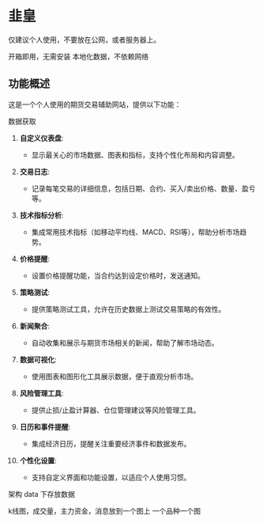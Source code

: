 # 韭皇

仅建议个人使用，不要放在公网，或者服务器上。

开箱即用，无需安装
本地化数据，不依赖网络


## 功能概述

这是一个个人使用的期货交易辅助网站，提供以下功能：


数据获取


1. **自定义仪表盘**:
   - 显示最关心的市场数据、图表和指标，支持个性化布局和内容调整。

2. **交易日志**:
   - 记录每笔交易的详细信息，包括日期、合约、买入/卖出价格、数量、盈亏等。

3. **技术指标分析**:
   - 集成常用技术指标（如移动平均线、MACD、RSI等），帮助分析市场趋势。

4. **价格提醒**:
   - 设置价格提醒功能，当合约达到设定价格时，发送通知。

5. **策略测试**:
   - 提供策略测试工具，允许在历史数据上测试交易策略的有效性。

6. **新闻聚合**:
   - 自动收集和展示与期货市场相关的新闻，帮助了解市场动态。

7. **数据可视化**:
   - 使用图表和图形化工具展示数据，便于直观分析市场。

8. **风险管理工具**:
   - 提供止损/止盈计算器、仓位管理建议等风险管理工具。

9. **日历和事件提醒**:
   - 集成经济日历，提醒关注重要经济事件和数据发布。

10. **个性化设置**:
    - 支持自定义界面和功能设置，以适应个人使用习惯。

架构
data 下存放数据

k线图，成交量，主力资金，消息放到一个图上
一个品种一个图











